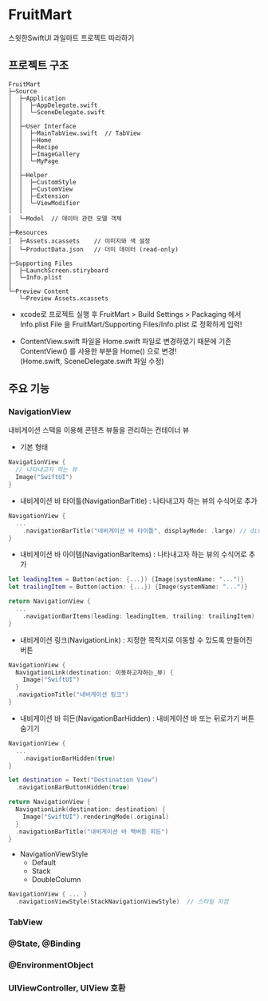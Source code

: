 # FruitMart
스윗한SwiftUI 과일마트 프로젝트 따라하기

## 프로젝트 구조
```
FruitMart
├─Source
│  ├─Application
│  │  ├─AppDelegate.swift
│  │  └─SceneDelegate.swift
│  │      
│  ├─User Interface
│  │  ├─MainTabView.swift  // TabView
│  │  ├─Home
│  │  ├─Recipe
│  │  ├─ImageGallery
│  │  └─MyPage
│  │      
│  ├─Helper
│  │  ├─CustomStyle
│  │  ├─CustomView
│  │  ├─Extension
│  │  └─ViewModifier
│  │      
│  └─Model  // 데이터 관련 모델 객체
│          
├─Resources
│  ├─Assets.xcassets    // 이미지와 색 설정
│  └─ProductData.json   // 더미 데이터 (read-only)
│  
├─Supporting Files
│  ├─LaunchScreen.stiryboard
│  └─Info.plist
│  
└─Preview Content
   └─Preview Assets.xcassets

```

- xcode로 프로젝트 실행 후 FruitMart > Build Settings > Packaging 에서 Info.plist File 을 FruitMart/Supporting Files/Info.plist 로 정확하게 입력!

- ContentView.swift 파일을 Home.swift 파일로 변경하였기 때문에 기존 ContentView() 를 사용한 부분을 Home() 으로 변경!       
  (Home.swift, SceneDelegate.swift 파일 수정)

## 주요 기능

### NavigationView
내비게이션 스택을 이용해 콘텐츠 뷰들을 관리하는 컨테이너 뷰

- 기본 형태
```swift
NavigationView {
  // 나타내고자 하는 뷰
  Image("SwiftUI")
}
```

- 내비게이션 바 타이틀(NavigationBarTitle) : 나타내고자 하는 뷰의 수식어로 추가
```swift
NavigationView {
  ...
    .navigationBarTitle("네비게이션 바 타이틀", displayMode: .large) // displayMode: .large, .inline
}
```

- 내비게이션 바 아이템(NavigationBarItems) : 나타내고자 하는 뷰의 수식어로 추가
```swift
let leadingItem = Button(action: {...}) {Image(systemName: "...")}
let trailingItem = Button(action: {...}) {Image(systemName: "...")}

return NavigationView {
  ...
    .navigationBarItems(leading: leadingItem, trailing: trailingItem)
}
```

- 내비게이션 링크(NavigationLink) : 지정한 목적지로 이동할 수 있도록 만들어진 버튼
```swift
NavigationView {
  NavigationLink(destination: 이동하고자하는_뷰) {
    Image("SwiftUI")
  }
  .navigationTitle("내비게이션 링크")
}
```

- 내비게이션 바 히든(NavigationBarHidden) : 내비게이션 바 또는 뒤로가기 버튼 숨기기
```swift
NavigationView {
  ...
    .navigationBarHidden(true)
}
```
```swift
let destination = Text("Destination View")
  .navigationBarButtonHidden(true)

return NavigationView {
  NavigationLink(destination: destination) {
    Image("SwiftUI").renderingMode(.original)
  }
  .navigationBarTitle("내비게이션 바 백버튼 히든")
}
```

- NavigationViewStyle
  + Default
  + Stack
  + DoubleColumn
```swift
NavigationView { ... }
  .navigationViewStyle(StackNavigationViewStyle)  // 스타일 지정
```

### TabView

### @State, @Binding

### @EnvironmentObject

### UIViewController, UIView 호환 